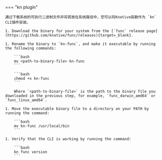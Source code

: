 <!-- Snippet used in the following topics:
- /docs/functions/install-func.md
- /docs/getting-started/install-func.md
-->
=== "kn plugin"

    通过下载系统的可执行二进制文件并将其放在系统路径中，您可以将Knative函数作为 `kn` CLI插件安装。

    1. Download the binary for your system from the [`func` release page](https://github.com/knative/func/releases){target=_blank}.

    1. Rename the binary to `kn-func`, and make it executable by running the following commands:

        ```bash
        mv <path-to-binary-file> kn-func
        ```

        ```bash
        chmod +x kn-func
        ```

        Where `<path-to-binary-file>` is the path to the binary file you downloaded in the previous step, for example, `func_darwin_amd64` or `func_linux_amd64`.

    1. Move the executable binary file to a directory on your PATH by running the command:

        ```bash
        mv kn-func /usr/local/bin
        ```

    1. Verify that the CLI is working by running the command:

        ```bash
        kn func version
        ```
